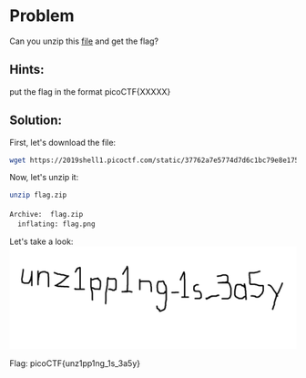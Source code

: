 # Problem
Can you unzip this [file](https://2019shell1.picoctf.com/static/37762a7e5774d7d6c1bc79e8e1758ef9/flag.zip) and get the flag?

## Hints:
put the flag in the format picoCTF{XXXXX}

## Solution:

First, let's download the file:
```bash
wget https://2019shell1.picoctf.com/static/37762a7e5774d7d6c1bc79e8e1758ef9/flag.zip
```

Now, let's unzip it:
```bash
unzip flag.zip

Archive:  flag.zip
  inflating: flag.png
```

Let's take a look:
![flag](./flag.png)

Flag: picoCTF{unz1pp1ng_1s_3a5y}
